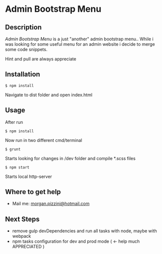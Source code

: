 # Admin Bootstrap Menu

## Description

_Admin Bootstrap Menu_ is a just "another" admin bootstrap menu..
While i was looking for some useful menu for an admin website i decide to merge some code snippets.

Hint and pull are always appreciate

## Installation

```
$ npm install
```
Navigate to dist folder and open index.html

## Usage

After run
```
$ npm install
```
Now run in two different cmd/terminal
```
$ grunt
```
Starts looking for changes in /dev folder and compile *.scss files
```
$ npm start
```
Starts local http-server

## Where to get help

* Mail me: morgan.pizzini@hotmail.com

## Next Steps

* remove gulp devDependencies and run all tasks with node, maybe with webpack
* npm tasks configuration for dev and prod mode ( <- help much APPRECIATED )
